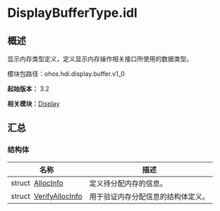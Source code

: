 # DisplayBufferType.idl


## 概述

显示内存类型定义，定义显示内存操作相关接口所使用的数据类型。

模块包路径：ohos.hdi.display.buffer.v1_0

**起始版本：** 3.2

**相关模块：**[Display](index_buffer_display_v10.md)


## 汇总


### 结构体

| 名称 | 描述 | 
| -------- | -------- |
| struct&nbsp;&nbsp;[AllocInfo](annotated_buffer_display_v10_alloc_info.md) | 定义待分配内存的信息。 | 
| struct&nbsp;&nbsp;[VerifyAllocInfo](annotated_buffer_display_v10_verify_alloc_info.md) | 用于验证内存分配信息的结构体定义。 | 
